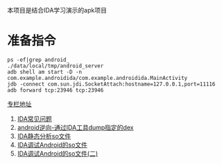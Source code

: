 本项目是结合IDA学习演示的apk项目
# 准备指令
```shell script
ps -ef|grep android_
./data/local/tmp/android_server
adb shell am start -D -n com.example.androidida/com.example.androidida.MainActivity
jdb -connect com.sun.jdi.SocketAttach:hostname=127.0.0.1,port=11116
adb forward tcp:23946 tcp:23946

```



[专栏地址](https://blog.csdn.net/binbin594738977/category_9995640.html)
1. [IDA常见问题](https://blog.csdn.net/binbin594738977/article/details/106058742)
2. [android逆向-通过IDA工具dump指定的dex](https://blog.csdn.net/binbin594738977/article/details/103068017)
3. [IDA静态分析so文件](https://blog.csdn.net/binbin594738977/article/details/106076621)
4. [IDA调试Android的so文件](https://blog.csdn.net/binbin594738977/article/details/106055975)
5. [IDA调试Android的so文件(二)](https://blog.csdn.net/binbin594738977/article/details/106070388)